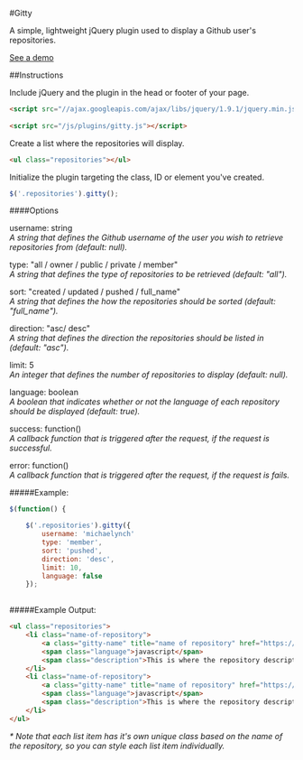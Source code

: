 #Gitty

A simple, lightweight jQuery plugin used to display a Github user's repositories.

<a href="http://michael-lynch.github.io/gitty/" target="_blank">See a demo</a>

##Instructions

Include jQuery and the plugin in the head or footer of your page.

```html
<script src="//ajax.googleapis.com/ajax/libs/jquery/1.9.1/jquery.min.js"></script>
    
<script src="/js/plugins/gitty.js"></script>
```
    
Create a list where the repositories will display.

```html
<ul class="repositories"></ul>
```
    
Initialize the plugin targeting the class, ID or element you've created. 

```js
$('.repositories').gitty();
```
	
####Options

username: string
<br /><em>A string that defines the Github username of the user you wish to retrieve repositories from (default: null).</em>

type: "all / owner / public / private / member"
<br /><em>A string that defines the type of repositories to be retrieved (default: "all").</em>

sort: "created / updated / pushed / full_name"
<br /><em>A string that defines the how the repositories should be sorted (default: "full_name").</em>

direction: "asc/ desc"
<br /><em>A string that defines the direction the repositories should be listed in (default: "asc").</em>

limit: 5
<br /><em>An integer that defines the number of repositories to display (default: null).</em>

language: boolean
<br /><em>A boolean that indicates whether or not the language of each repository should be displayed (default: true).</em>

success: function()
<br /><em>A callback function that is triggered after the request, if the request is successful.</em>

error: function()
<br /><em>A callback function that is triggered after the request, if the request is fails.</em>

#####Example:

```js
$(function() {

	$('.repositories').gitty({
		username: 'michaelynch'
		type: 'member',
		sort: 'pushed',
		direction: 'desc',
		limit: 10,
		language: false
	});
	
```

#####Example Output:

```html
<ul class="repositories">
	<li class="name-of-repository">
		<a class="gitty-name" title="name of repository" href="https://github.com/username/name-of-repository">name of repository</a>
		<span class="language">javascript</span>
		<span class="description">This is where the repository description would go.</span>
	</li>
	<li class="name-of-repository">
		<a class="gitty-name" title="name of repository" href="https://github.com/username/name-of-repository">name of repository</a>
		<span class="language">javascript</span>
		<span class="description">This is where the repository description would go.</span>
	</li>
</ul>
```

<em>* Note that each list item has it's own unique class based on the name of the repository, so you can style each list item individually.</em>